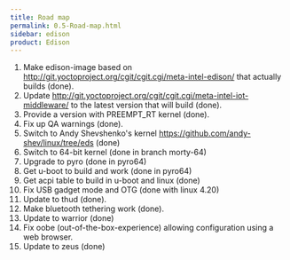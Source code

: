 ```yaml
---
title: Road map
permalink: 0.5-Road-map.html
sidebar: edison
product: Edison
---
```

 1. Make edison-image based on http://git.yoctoproject.org/cgit/cgit.cgi/meta-intel-edison/ that actually builds (done).
 2. Update http://git.yoctoproject.org/cgit/cgit.cgi/meta-intel-iot-middleware/ to the latest version that will build (done).
 3. Provide a version with PREEMPT_RT kernel (done).
 4. Fix up QA warnings (done).
 5. Switch to Andy Shevshenko's kernel https://github.com/andy-shev/linux/tree/eds (done)
 6. Switch to 64-bit kernel (done in branch morty-64)
 7. Upgrade to pyro (done in pyro64)
 8. Get u-boot to build and work (done in pyro64)
 9. Get acpi table to build in u-boot and linux (done)
 10. Fix USB gadget mode and OTG (done with linux 4.20)
 11. Update to thud (done).
 12. Make bluetooth tethering work (done).
 13. Update to warrior (done)
 14. Fix oobe (out-of-the-box-experience) allowing configuration using a web browser.
 15. Update to zeus (done)
